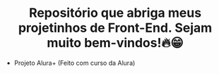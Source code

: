 <h1 align="center"> Repositório que abriga meus projetinhos de Front-End. Sejam muito bem-vindos!🔥😁 </h1>

- Projeto Alura+ (Feito com curso da Alura)

